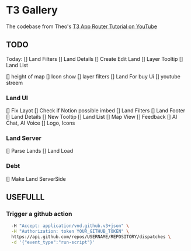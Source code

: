 # T3 Gallery

The codebase from Theo's [T3 App Router Tutorial on YouTube](https://github.com/t3dotgg/t3gallery)

## TODO
Today:
[] Land Filters
[] Land Details
[] Create Edit Land
[] Layer Tooltip
[] Land List

[] height of map
[] Icon show
[] layer filters
[] Land For buy Ui
[] youtube streem


### Land UI
[] Fix Layot
[] Check if Notion possible imbed
[] Land Filters
[] Land Footer
[] Land Details
[] New Tooltip
[] Land List
[] Map View
[] Feedback
[] AI Chat, AI Voice
[] Logo, Icons
### Land Server
[] Parse Lands
[] Land Load 

### Debt
[] Make Land ServerSide

## USEFULLL

### Trigger a github action
```bash curl -X POST \
  -H "Accept: application/vnd.github.v3+json" \
  -H "Authorization: token YOUR_GITHUB_TOKEN" \
  https://api.github.com/repos/USERNAME/REPOSITORY/dispatches \
  -d '{"event_type":"run-script"}'
```